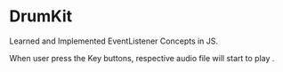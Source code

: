 
# DrumKit

Learned and Implemented EventListener Concepts in JS.

When user press the Key buttons, respective audio file will start to play .
